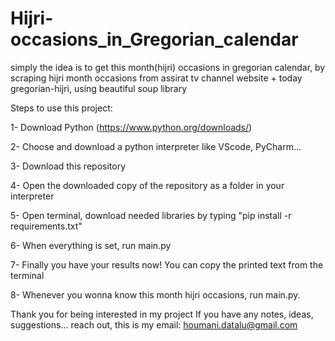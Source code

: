 # Hijri-occasions_in_Gregorian_calendar
simply the idea is to get this month(hijri) occasions in gregorian calendar, by scraping hijri month occasions from assirat tv channel website + today gregorian-hijri, using beautiful soup library

Steps to use this project:

1- Download Python (https://www.python.org/downloads/)

2- Choose and download a python interpreter like VScode, PyCharm...

3- Download this repository

4- Open the downloaded copy of the repository as a folder in your interpreter

5- Open terminal, download needed libraries by typing "pip install -r requirements.txt"

6- When everything is set, run main.py

7- Finally you have your results now! You can copy the printed text from the terminal

8- Whenever you wonna know this month hijri occasions, run main.py.

Thank you for being interested in my project
If you have any notes, ideas, suggestions... reach out, this is my email: houmani.datalu@gmail.com